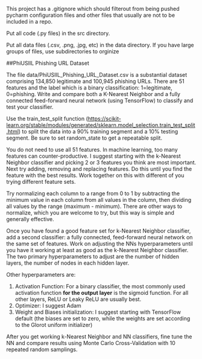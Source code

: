 This project has a .gitignore which should filterout from being pushed pycharm configuration files and other files that usually are not to be included in a repo. 

Put all code (.py files) in the src directory.

Put all data files (.csv, .png, .jpg, etc) in the data directory. If you have large groups of files, use subdirectories to orginize


##PhiUSIIL Phishing URL Dataset

The file data/PhiUSIIL_Phishing_URL_Dataset.csv is 
a substantial dataset comprising 134,850 legitimate 
and 100,945 phishing URLs. There are 51 features and
the label which is a binary classification: 1=legitimate,
0=phishing. Write and compare both a K-Nearest Neighbor
and a fully connected feed-forward neural network
(using TensorFlow) to classify and test your classifier.

Use the train_test_split function (https://scikit-learn.org/stable/modules/generated/sklearn.model_selection.train_test_split.html) 
to split the data into a 90% training segment and a 10% 
testing segment. Be sure to set random_state to get a 
repeatable split.

You do not need to use all 51 features. In machine learning, 
too many features can counter-productive. I suggest starting 
with the k-Nearest Neighbor classifier and picking 2 or 3 
features you think are most important. Next try adding, 
removing and replacing features. Do this until you 
find the feature with the best results. Work together on this 
with different of you trying different feature sets.

Try normalizing each column to a range from 0 to 1 by 
subtracting the minimum value
in each column from all values in the column, then dividing all values by the range
(maximum - minimum). There are other ways to normalize, which 
you are welcome to try, but this way is simple and generally 
effective.

Once you have found a good feature set for k-Nearest Neighbor 
classifier, add a second classifier: a fully connected, 
feed-forward neural network on the same set of features. 
Work on adjusting the NNs hyperparameters until you have it 
working at least as good as the k-Nearest Neighbor classifier.
The two primary hyperparameters to adjust are the number of
hidden layers, the number of nodes in each hidden layer.

Other hyperparameters are:
1) Activation Function: For a binary classifier, the most commonly used activation function **for the output layer** is the sigmoid function. For all other layers, ReLU or Leaky ReLU are usually best.
2) Optimizer: I suggest Adam
3) Weight and Biases initialization: I suggest starting with TensorFlow default (the biases are set to zero, while the weights are set according to the Glorot uniform initializer)

After you get working k-Nearest Neighbor and NN classifiers, fine tune the NN and compare results using
Monte Carlo Cross-Validation with 10 repeated random samplings.

